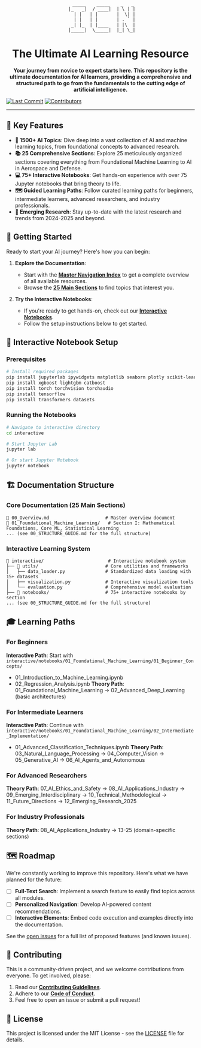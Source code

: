 
<div align="center">

```
  _____    _____    _   _
 |_   _|  / ____|  | \ | |
   | |   | |       |  \| |
   | |   | |       | . ` |
  _| |_  | |____   | |\  |
 |_____|  \_____|  |_| \_|

```

# The Ultimate AI Learning Resource

**Your journey from novice to expert starts here. This repository is the ultimate documentation for AI learners, providing a comprehensive and structured path to go from the fundamentals to the cutting edge of artificial intelligence.**

</div>

[![Last Commit](https://img.shields.io/github/last-commit/UmutKorkmaz/ai-docs?style=for-the-badge)](https://github.com/UmutKorkmaz/ai-docs/commits/main)
[![Contributors](https://img.shields.io/github/contributors/UmutKorkmaz/ai-docs?style=for-the-badge)](https://github.com/UmutKorkmaz/ai-docs/graphs/contributors)

---

## 🌟 Key Features

*   **🧠 1500+ AI Topics**: Dive deep into a vast collection of AI and machine learning topics, from foundational concepts to advanced research.
*   **📚 25 Comprehensive Sections**: Explore 25 meticulously organized sections covering everything from Foundational Machine Learning to AI in Aerospace and Defense.
*   **💻 75+ Interactive Notebooks**: Get hands-on experience with over 75 Jupyter notebooks that bring theory to life.
*   **🗺️ Guided Learning Paths**: Follow curated learning paths for beginners, intermediate learners, advanced researchers, and industry professionals.
*   **🚀 Emerging Research**: Stay up-to-date with the latest research and trends from 2024-2025 and beyond.

## 🚀 Getting Started

Ready to start your AI journey? Here's how you can begin:

1.  **Explore the Documentation**:
    *   Start with the [**Master Navigation Index**](NAVIGATION_INDEX.md) to get a complete overview of all available resources.
    *   Browse the [**25 Main Sections**](00_Overview.md) to find topics that interest you.

2.  **Try the Interactive Notebooks**:
    *   If you're ready to get hands-on, check out our [**Interactive Notebooks**](interactive/notebooks/).
    *   Follow the setup instructions below to get started.

## 🔧 Interactive Notebook Setup

### Prerequisites
```bash
# Install required packages
pip install jupyterlab ipywidgets matplotlib seaborn plotly scikit-learn pandas numpy
pip install xgboost lightgbm catboost
pip install torch torchvision torchaudio
pip install tensorflow
pip install transformers datasets
```

### Running the Notebooks
```bash
# Navigate to interactive directory
cd interactive

# Start Jupyter Lab
jupyter lab

# Or start Jupyter Notebook
jupyter notebook
```

## 🏗️ Documentation Structure

### Core Documentation (25 Main Sections)
```
📁 00_Overview.md                     # Master overview document
📁 01_Foundational_Machine_Learning/   # Section I: Mathematical Foundations, Core ML, Statistical Learning
... (see 00_STRUCTURE_GUIDE.md for the full structure)
```

### Interactive Learning System
```
📁 interactive/                        # Interactive notebook system
├── 📁 utils/                         # Core utilities and frameworks
│   ├── data_loader.py               # Standardized data loading with 15+ datasets
│   ├── visualization.py             # Interactive visualization tools
│   └── evaluation.py                # Comprehensive model evaluation
├── 📁 notebooks/                     # 75+ interactive notebooks by section
... (see 00_STRUCTURE_GUIDE.md for the full structure)
```

## 🎓 Learning Paths

### **For Beginners**
**Interactive Path**: Start with `interactive/notebooks/01_Foundational_Machine_Learning/01_Beginner_Concepts/`
- 01_Introduction_to_Machine_Learning.ipynb
- 02_Regression_Analysis.ipynb
**Theory Path**: 01_Foundational_Machine_Learning → 02_Advanced_Deep_Learning (basic architectures)

### **For Intermediate Learners**
**Interactive Path**: Continue with `interactive/notebooks/01_Foundational_Machine_Learning/02_Intermediate_Implementation/`
- 01_Advanced_Classification_Techniques.ipynb
**Theory Path**: 03_Natural_Language_Processing → 04_Computer_Vision → 05_Generative_AI → 06_AI_Agents_and_Autonomous

### **For Advanced Researchers**
**Theory Path**: 07_AI_Ethics_and_Safety → 08_AI_Applications_Industry → 09_Emerging_Interdisciplinary → 10_Technical_Methodological → 11_Future_Directions → 12_Emerging_Research_2025

### **For Industry Professionals**
**Theory Path**: 08_AI_Applications_Industry → 13-25 (domain-specific sections)

## 🗺️ Roadmap

We're constantly working to improve this repository. Here's what we have planned for the future:

*   [ ] **Full-Text Search**: Implement a search feature to easily find topics across all modules.
*   [ ] **Personalized Navigation**: Develop AI-powered content recommendations.
*   [ ] **Interactive Elements**: Embed code execution and examples directly into the documentation.

See the [open issues](https://github.com/UmutKorkmaz/ai-docs/issues) for a full list of proposed features (and known issues).

## 🤝 Contributing

This is a community-driven project, and we welcome contributions from everyone. To get involved, please:

1.  Read our [**Contributing Guidelines**](CONTRIBUTING.md).
2.  Adhere to our [**Code of Conduct**](CODE_OF_CONDUCT.md).
3.  Feel free to open an issue or submit a pull request!

## 📜 License

This project is licensed under the MIT License - see the [LICENSE](LICENSE) file for details.
